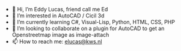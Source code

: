 - 👋 Hi, I’m Eddy Lucas, friend call me Ed
- 👀 I’m interested in AutoCAD / Cicil 3d
- 🌱 I’m currently learning C#, Visual-Lisp, Python, HTML, CSS, PHP
- 💞️ I’m looking to collaborate on a plugin for AutoCAD to get an Openstreetmap image as image-attach
- 📫 How to reach me: elucas@kws.nl

<!---
EddyLucasKWS/EddyLucasKWS is a ✨ special ✨ repository because its `README.md` (this file) appears on your GitHub profile.
You can click the Preview link to take a look at your changes.
--->
